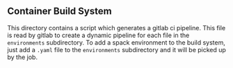 ## Container Build System

This directory contains a script which generates a gitlab ci pipeline.
This file is read by gitlab to create a dynamic pipeline for each file in the
`environments` subdirectory. To add a spack environment to the build system,
just add a `.yaml` file to the `environments` subdirectory and it will be picked
up by the job.
